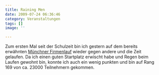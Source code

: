 ```yaml
---
title: Raining Men
date: 2009-07-24 06:36:46
category: Veranstaltungen
tags: []
image: ''

---
```


Zum ersten Mal seit der Schulzeit bin ich gestern auf dem bereits erwähnten [Münchner Firmenlauf](http://www.misantropolis.de/2009/07/running-men/) wieder gegen andere und die Zeit gelaufen. Da ich einen guten Startplatz erwischt habe und Regen beim Laufen gewohnt bin, konnte ich auch ein wenig punkten und bin auf Rang 169 von ca. 23000 Teilnehmern gekommen.
